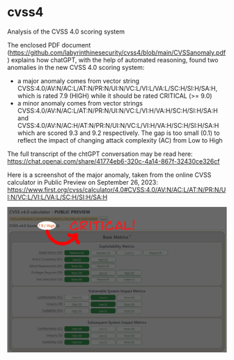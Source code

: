 # cvss4
Analysis of the CVSS 4.0 scoring system

The enclosed PDF document (https://github.com/labyrinthinesecurity/cvss4/blob/main/CVSSanomaly.pdf) explains how chatGPT, with the help of automated reasoning, found two anomalies in the new CVSS 4.0 scoring system: 
- a major anomaly comes from vector string CVSS:4.0/AV:N/AC:L/AT:N/PR:N/UI:N/VC:L/VI:L/VA:L/SC:H/SI:H/SA:H, which is rated 7.9 (HIGH) while it should be rated CRITICAL (>= 9.0)
- a minor anomaly comes from vector strings CVSS:4.0/AV:N/AC:L/AT:N/PR:N/UI:N/VC:L/VI:H/VA:H/SC:H/SI:H/SA:H and CVSS:4.0/AV:N/AC:H/AT:N/PR:N/UI:N/VC:L/VI:H/VA:H/SC:H/SI:H/SA:H which are scored 9.3 and 9.2 respectively. The gap is too small (0.1) to reflect the impact of changing attack complexity (AC) from Low to High

The full transcript of the chtGPT conversation may be read here: https://chat.openai.com/share/41774eb6-320c-4a14-867f-32430ce326cf

Here is a screenshot of the major anomaly, taken from the online CVSS calculator in Public Preview on September 26, 2023:
https://www.first.org/cvss/calculator/4.0#CVSS:4.0/AV:N/AC:L/AT:N/PR:N/UI:N/VC:L/VI:L/VA:L/SC:H/SI:H/SA:H

![alt text](https://github.com/labyrinthinesecurity/cvss4/blob/main/CVSS_critical.png)
